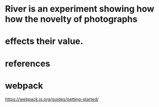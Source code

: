# River is an experiment showing how how the novelty of photographs
# effects their value.


# references 

# webpack
https://webpack.js.org/guides/getting-started/
